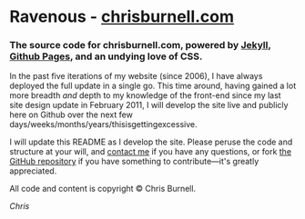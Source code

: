 # Ravenous - [chrisburnell.com](http://chrisburnell.com)
### The source code for chrisburnell.com, powered by [Jekyll](http://jekyllrb.com), [Github Pages](http://pages.github.com), and an undying love of CSS.

In the past five iterations of my website (since 2006), I have always deployed the full update in a single go. This time around, having gained a lot more breadth *and* depth to my knowledge of the front-end since my last site design update in February 2011, I will develop the site live and publicly here on Github over the next few days/weeks/months/years/thisisgettingexcessive.

I will update this README as I develop the site. Please peruse the code and structure at your will, and [contact me](mailto:me@chrisburnell.com) if you have any questions, or fork [the GitHub repository](https://github.com/chrisburnell/chrisburnell.github.io) if you have something to contribute&mdash;it's greatly appreciated.

All code and content is copyright &copy; Chris Burnell.


*Chris*
